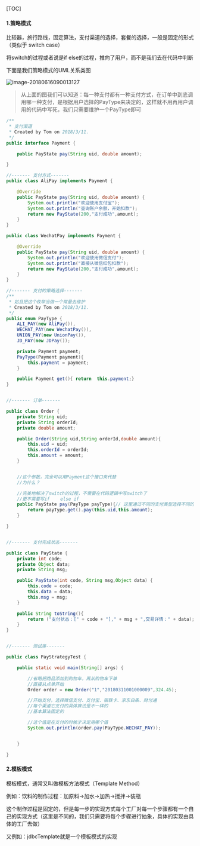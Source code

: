 [TOC]

#### 1.策略模式



比较器，旅行路线，固定算法，支付渠道的选择，套餐的选择，一般是固定的形式（类似于 switch case）

将switch的过程或者说是if else的过程，推向了用户，而不是我们去在代码中判断

下面是我们策略模式的UML关系类图

![image-20180616090013127](/Users/chenyansong/Documents/note/images/java/partten/stargy.png)



> 从上面的图我们可以知道：每一种支付都有一种支付方式，在订单中到底调用哪一种支付，是根据用户选择的PayType来决定的，这样就不用再用户调用的代码中写死，我们只需要维护一个PayType即可



```java
/**
 * 支付渠道
 * Created by Tom on 2018/3/11.
 */
public interface Payment {

    public PayState pay(String uid, double amount);

}

//------- 支付方式-------
public class AliPay implements Payment {

    @Override
    public PayState pay(String uid, double amount) {
        System.out.println("欢迎使用支付宝");
        System.out.println("查询账户余额，开始扣款");
        return new PayState(200,"支付成功",amount);
    }
}

public class WechatPay implements Payment {

    @Override
    public PayState pay(String uid, double amount) {
        System.out.println("欢迎使用微信支付");
        System.out.println("直接从微信红包扣款");
        return new PayState(200,"支付成功",amount);
    }
}

//------- 支付的策略选择-------
/**
 * 姑且把这个枚举当做一个常量去维护
 * Created by Tom on 2018/3/11.
 */
public enum PayType {
    ALI_PAY(new AliPay()),
    WECHAT_PAY(new WechatPay()),
    UNION_PAY(new UnionPay()),
    JD_PAY(new JDPay());

    private Payment payment;
    PayType(Payment payment){
        this.payment = payment;
    }

    public Payment get(){ return  this.payment;}
}


//------- 订单-------

public class Order {
    private String uid;
    private String orderId;
    private double amount;

    public Order(String uid,String orderId,double amount){
        this.uid = uid;
        this.orderId = orderId;
        this.amount = amount;
    }


    //这个参数，完全可以用Payment这个接口来代替
    //为什么？

    //完美地解决了switch的过程，不需要在代码逻辑中写switch了
    //更不需要写if    else if
    public PayState pay(PayType payType){// 这里通过不同的支付类型选择不同的策略
        return payType.get().pay(this.uid,this.amount);
    }

}


//------- 支付完成状态-------

public class PayState {
    private int code;
    private Object data;
    private String msg;

    public PayState(int code, String msg,Object data) {
        this.code = code;
        this.data = data;
        this.msg = msg;
    }

    public String toString(){
        return ("支付状态：[" + code + "]," + msg + ",交易详情：" + data);
    }
}


//------- 测试类-------

public class PayStrategyTest {

    public static void main(String[] args) {

        //省略把商品添加到购物车，再从购物车下单
        //直接从点单开始
        Order order = new Order("1","20180311001000009",324.45);

        //开始支付，选择微信支付、支付宝、银联卡、京东白条、财付通
        //每个渠道它支付的具体算法是不一样的
        //基本算法固定的

        //这个值是在支付的时候才决定用哪个值
        System.out.println(order.pay(PayType.WECHAT_PAY));


    }

}

```



#### 2.模板模式

模板模式，通常又叫做模板方法模式（Template Method）



例如：饮料的制作过程：加原料->加水->加热->搅拌->装瓶

这个制作过程是固定的，但是每一步的实现方式每个工厂对每一个步骤都有一个自己的实现方式（这里是不同的，我们只需要将每个步骤进行抽象，具体的实现由具体的工厂去做）

又例如：jdbcTemplate就是一个模板模式的实现



